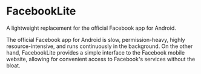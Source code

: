 # FacebookLite
A lightweight replacement for the official Facebook app for Android.

The official Facebook app for Android is slow, permission-heavy, highly resource-intensive, and runs continuously in the background. On the other hand, FacebookLite provides a simple interface to the Facebook mobile website, allowing for convenient access to Facebook's services without the bloat.
